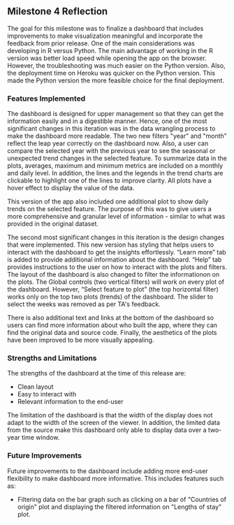 ## Milestone 4 Reflection

The goal for this milestone was to finalize a dashboard that includes improvements to make visualization meaningful and incorporate the feedback from prior release. One of the main considerations was developing in R versus Python. The main advantage of working in the R version was better load speed while opening the app on the browser. However, the troubleshooting was much easier on the Python version. Also, the deployment time on Heroku was quicker on the Python version. This made the Python version the more feasible choice for the final deployment.

### Features Implemented

The dashboard is designed for upper management so that they can get the information easily and in a digestible manner. Hence, one of the most significant changes in this iteration was in the data wrangling process to make the dashboard more readable. The two new filters "year" and "month" reflect the leap year correctly on the dashboard now. Also, a user can compare the selected year with the previous year to see the seasonal or unexpected trend changes in the selected feature. To summarize data in the plots, averages, maximum and minimum metrics are included on a monthly and daily level. In addition, the lines and the legends in the trend charts are clickable to highlight one of the lines to improve clarity. All plots have a hover effect to display the value of the data.

This version of the app also included one additional plot to show daily trends on the selected feature. The purpose of this was to give users a more comprehensive and granular level of information - similar to what was provided in the original dataset.

The second most significant changes in this iteration is the design changes that were implemented. This new version has styling that helps users to interact with the dashboard to get the insights effortlessly. “Learn more” tab is added to provide additional information about the dashboard. “Help” tab provides instructions to the user on how to interact with the plots and filters. The layout of the dashboard is also changed to filter the informationon on the plots. The Global controls (two vertical filters) will work on every plot of the dashboard. However, “Select feature to plot” (the top horizontal filter) works only on the top two plots (trends) of the dashboard. The slider to select the weeks was removed as per TA's feedback.

There is also additional text and links at the bottom of the dashboard so users can find more information about who built the app, where they can find the original data and source code. Finally, the aesthetics of the plots have been improved to be more visually appealing.

### Strengths and Limitations

The strengths of the dashboard at the time of this release are:

* Clean layout
* Easy to interact with
* Relevant information to the end-user

The limitation of the dashboard is that the width of the display does not adapt to the width of the screen of the viewer. In addition, the limited data from the source make this dashboard only able to display data over a two-year time window. 

### Future Improvements

Future improvements to the dashboard include adding more end-user flexibility to make dashboard more informative. This includes features such as:

* Filtering data on the bar graph such as clicking on a bar of  "Countries of origin" plot and displaying the filtered information on "Lengths of stay" plot.
